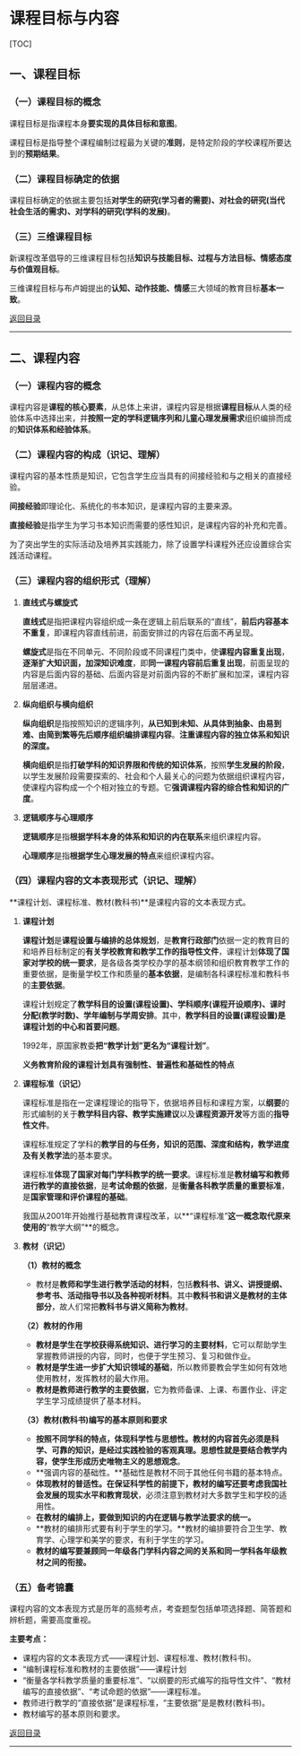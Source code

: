 # 课程目标与内容

[TOC]

## 一、课程目标

### （一）课程目标的概念

课程目标是指课程本身**要实现的具体目标和意图**。

课程目标是指导整个课程编制过程最为关键的**准则**，是特定阶段的学校课程所要达到的**预期结果**。

### （二）课程目标确定的依据

课程目标确定的依据主要包括**对学生的研究(学习者的需要)、对社会的研究(当代社会生活的需求)、对学科的研究(学科的发展)**。

### （三）三维课程目标

新课程改革倡导的三维课程目标包括**知识与技能目标、过程与方法目标、情感态度与价值观目标**。

三维课程目标与布卢姆提出的**认知、动作技能、情感**三大领域的教育目标**基本一致**。



[返回目录](#课程目标与内容)

------



## 二、课程内容

### （一）课程内容的概念

课程内容是**课程的核心要素**，从总体上来讲，课程内容是根据**课程目标**从人类的经验体系中选择出来，并**按照一定的学科逻辑序列和儿童心理发展需求**组织编排而成的**知识体系和经验体系**。

### （二）课程内容的构成（识记、理解）

课程内容的基本性质是知识，它包含学生应当具有的间接经验和与之相关的直接经验。

**间接经验**即理论化、系统化的书本知识，是课程内容的主要来源。

**直接经验**是指学生为学习书本知识而需要的感性知识，是课程内容的补充和完善。

为了突出学生的实际活动及培养其实践能力，除了设置学科课程外还应设置综合实践活动课程。

### （三）课程内容的组织形式（理解）

1. **直线式与螺旋式**

   **直线式**是指把课程内容组织成一条在逻辑上前后联系的“直线”，**前后内容基本不重复**，即课程内容直线前进，前面安排过的内容在后面不再呈现。

   **螺旋式**是指在不同单元、不同阶段或不同课程门类中，使**课程内容重复出现**，**逐渐扩大知识面，加深知识难度**，即**同一课程内容前后重复出现**，前面呈现的内容是后面内容的基础、后面内容是对前面内容的不断扩展和加深，课程内容层层递进。

2. **纵向组织与横向组织**

   **纵向组织**是指按照知识的逻辑序列，**从已知到未知、从具体到抽象、由易到难、由简到繁等先后顺序组织编排课程内容**。**注重课程内容的独立体系和知识的深度。**

   **横向组织**是指**打破学科的知识界限和传统的知识体系**，按照**学生发展的阶段**，以学生发展阶段需要探索的、社会和个人最关心的问题为依据组织课程内容，使课程内容构成一个个相对独立的专题。它**强调课程内容的综合性和知识的广度**。

3. **逻辑顺序与心理顺序**

   **逻辑顺序**是指**根据学科本身的体系和知识的内在联系**来组织课程内容。

   **心理顺序**是指**根据学生心理发展的特点**来组织课程内容。

### （四）课程内容的文本表现形式（识记、理解）

**课程计划、课程标准、教材(教科书)**是课程内容的文本表现方式。

1. **课程计划**

   **课程计划**是**课程设置与编排的总体规划**，是**教育行政部门**依据一定的教育目的和培养目标制定的**有关学校教育和教学工作的指导性文件**，课程计划**体现了国家对学校的统一要求**，是各级各类学校办学的基本纲领和组织教育教学工作的重要依据，是衡量学校工作和质量的**基本依据**，是编制各科课程标准和教科书的**主要依据**。

   课程计划规定了**教学科目的设置(课程设置)、学科顺序(课程开设顺序)、课时分配(教学时数)、学年编制与学周安排**。其中，**教学科目的设置(课程设置)**是课程计划的**中心和首要问题**。

   1992年，原国家教委**把“教学计划”更名为“课程计划”**。

   **义务教育阶段的课程计划具有强制性、普遍性和基础性的特点**

2. **课程标准（识记）**

   课程标准是指在一定课程理论的指导下，依据培养目标和课程方案，以**纲要**的形式编制的关于**教学科目内容、教学实施建议**以及**课程资源开发**等方面的**指导性文件**。

   课程标准规定了学科的**教学目的与任务，知识的范围、深度和结构，教学进度及有关教学法**的基本要求。

   课程标准**体现了国家对每门学科教学的统一要求**。课程标准是**教材编写和教师进行教学的直接依据**，是**考试命题的依据**，是**衡量各科教学质量的重要标准**，是**国家管理和评价课程的基础**。

   我国从2001年开始推行基础教育课程改革，以**“课程标准”**这一概念取代原来使用的**“教学大纲”**的概念。

3. **教材（识记）**

   **（1）教材的概念**

   - 教材是**教师和学生进行教学活动的材料**，包括**教科书、讲义、讲授提纲、参考书、活动指导书以及各种视听材料**。其中**教科书和讲义是教材的主体部分**，故人们常把**教科书与讲义简称为教材**。

   **（2）教材的作用**

   - **教材是学生在学校获得系统知识、进行学习的主要材料**，它可以帮助学生掌握教师讲授的内容，同时，也便于学生预习、复习和做作业。
   - **教材是学生进一步扩大知识领域的基础**，所以教师要教会学生如何有效地使用教材，发挥教材的最大作用。
   - **教材是教师进行教学的主要依据**，它为教师备课、上课、布置作业、评定学生学习成绩提供了基本材料。

   **（3）教材(教科书)编写的基本原则和要求**

   - **按照不同学科的特点，体现科学性与思想性。**教材的内容首先必须是科学、可靠的知识，是经过实践检验的客观真理。思想性就是要结合教学内容，使学生形成**历史唯物主义的思想观念**。
   - **强调内容的基础性。**基础性是教材不同于其他任何书籍的基本特点。
   - **体现教材的普适性。**在保证科学性的前提下，教材的编写还要**考虑我国社会发展的现实水平和教育现状**，必须注意到教材对大多数学生和学校的适用性。
   - **在教材的编排上，要做到知识的内在逻辑与教学法要求的统一。**
   - **教材的编排形式要有利于学生的学习。**教材的编排要符合卫生学、教育学、心理学和美学的要求，有利于学生的学习。
   - **教材的编写要兼顾同一年级各门学科内容之间的关系和同一学科各年级教材之间的衔接。**

### （五）备考锦囊

课程内容的文本表现方式是历年的高频考点，考查题型包括单项选择题、简答题和辨析题，需要高度重视。

**主要考点：**

- 课程内容的文本表现方式——课程计划、课程标准、教材(教科书)。
- “编制课程标准和教材的主要依据”——课程计划
- “衡量各学科教学质量的重要标准”、“以纲要的形式编写的指导性文件”、“教材编写的直接依据”、“考试命题的依据”——课程标准。
- 教师进行教学的“直接依据”是课程标准，“主要依据”是是教材(教科书)。
- 教材编写的基本原则和要求。



[返回目录](#课程目标与内容)

------

